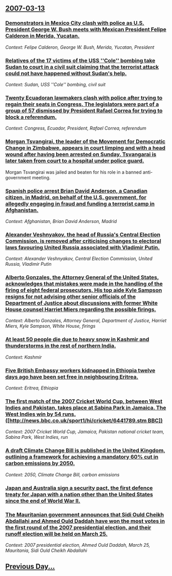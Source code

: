 ## [2007-03-13](/news/2007/03/13/index.md)

### [ Demonstrators in Mexico City clash with police as U.S. President George W. Bush meets with Mexican President Felipe Calderon in Merida, Yucatan. ](/news/2007/03/13/demonstrators-in-mexico-city-clash-with-police-as-u-s-president-george-w-bush-meets-with-mexican-president-felipe-caldera3n-in-ma-c-rida-y.md)
_Context: Felipe Calderon, George W. Bush, Merida, Yucatan, President_

### [ Relatives of the 17 victims of the USS ''Cole'' bombing take Sudan to court in a civil suit claiming that the terrorist attack could not have happened without Sudan's help. ](/news/2007/03/13/relatives-of-the-17-victims-of-the-uss-cole-bombing-take-sudan-to-court-in-a-civil-suit-claiming-that-the-terrorist-attack-could-not-ha.md)
_Context: Sudan, USS ''Cole'' bombing, civil suit_

### [ Twenty Ecuadoran lawmakers clash with police after trying to regain their seats in Congress. The legislators were part of a group of 57 dismissed by President Rafael Correa for trying to block a referendum. ](/news/2007/03/13/twenty-ecuadoran-lawmakers-clash-with-police-after-trying-to-regain-their-seats-in-congress-the-legislators-were-part-of-a-group-of-57-dis.md)
_Context: Congress, Ecuador, President, Rafael Correa, referendum_

### [ Morgan Tsvangirai, the leader of the Movement for Democratic Change in Zimbabwe, appears in court limping and with a head wound after having been arrested on Sunday. Tsvangarai is later taken from court to a hospital under police guard. ](/news/2007/03/13/morgan-tsvangirai-the-leader-of-the-movement-for-democratic-change-in-zimbabwe-appears-in-court-limping-and-with-a-head-wound-after-havin.md)
Morgan Tsvangirai was jailed and beaten for his role in a banned anti-government meeting.

### [ Spanish police arrest Brian David Anderson, a Canadian citizen, in Madrid, on behalf of the U.S. government, for allegedly engaging in fraud and funding a terrorist camp in Afghanistan. ](/news/2007/03/13/spanish-police-arrest-brian-david-anderson-a-canadian-citizen-in-madrid-on-behalf-of-the-u-s-government-for-allegedly-engaging-in-frau.md)
_Context: Afghanistan, Brian David Anderson, Madrid_

### [ Alexander Veshnyakov, the head of Russia's Central Election Commission, is removed after criticising changes to electoral laws favouring United Russia associated with Vladimir Putin. ](/news/2007/03/13/alexander-veshnyakov-the-head-of-russia-s-central-election-commission-is-removed-after-criticising-changes-to-electoral-laws-favouring-un.md)
_Context: Alexander Veshnyakov, Central Election Commission, United Russia, Vladimir Putin_

### [ Alberto Gonzales, the Attorney General of the United States, acknowledges that mistakes were made in the handling of the firing of eight federal prosecutors. His top aide Kyle Sampson resigns for not advising other senior officials of the Department of Justice about discussions with former White House counsel Harriet Miers regarding the possible firings. ](/news/2007/03/13/alberto-gonzales-the-attorney-general-of-the-united-states-acknowledges-that-mistakes-were-made-in-the-handling-of-the-firing-of-eight-fe.md)
_Context: Alberto Gonzales, Attorney General, Department of Justice, Harriet Miers, Kyle Sampson, White House, firings_

### [ At least 50 people die due to heavy snow in Kashmir and thunderstorms in the rest of northern India. ](/news/2007/03/13/at-least-50-people-die-due-to-heavy-snow-in-kashmir-and-thunderstorms-in-the-rest-of-northern-india.md)
_Context: Kashmir_

### [ Five British Embassy workers kidnapped in Ethiopia twelve days ago have been set free in neighbouring Eritrea. ](/news/2007/03/13/five-british-embassy-workers-kidnapped-in-ethiopia-twelve-days-ago-have-been-set-free-in-neighbouring-eritrea.md)
_Context: Eritrea, Ethiopia_

### [ The first match of the 2007 Cricket World Cup, between West Indies and Pakistan, takes place at Sabina Park in Jamaica. The West Indies win by 54 runs.([http://news.bbc.co.uk/sport1/hi/cricket/6441789.stm BBC])](/news/2007/03/13/the-first-match-of-the-2007-cricket-world-cup-between-west-indies-and-pakistan-takes-place-at-sabina-park-in-jamaica-the-west-indies-win.md)
_Context: 2007 Cricket World Cup, Jamaica, Pakistan national cricket team, Sabina Park, West Indies, run_

### [ A draft Climate Change Bill is published in the United Kingdom, outlining a framework for achieving a mandatory 60% cut in carbon emissions by 2050. ](/news/2007/03/13/a-draft-climate-change-bill-is-published-in-the-united-kingdom-outlining-a-framework-for-achieving-a-mandatory-60-cut-in-carbon-emissions.md)
_Context: 2050, Climate Change Bill, carbon emissions_

### [ Japan and Australia sign a security pact, the first defence treaty for Japan with a nation other than the United States since the end of World War II. ](/news/2007/03/13/japan-and-australia-sign-a-security-pact-the-first-defence-treaty-for-japan-with-a-nation-other-than-the-united-states-since-the-end-of-wo.md)
### [ The Mauritanian government announces that Sidi Ould Cheikh Abdallahi and Ahmed Ould Daddah have won the most votes in the first round of the 2007 presidential election, and their runoff election will be held on March 25. ](/news/2007/03/13/the-mauritanian-government-announces-that-sidi-ould-cheikh-abdallahi-and-ahmed-ould-daddah-have-won-the-most-votes-in-the-first-round-of-th.md)
_Context: 2007 presidential election, Ahmed Ould Daddah, March 25, Mauritania, Sidi Ould Cheikh Abdallahi_

## [Previous Day...](/news/2007/03/12/index.md)

